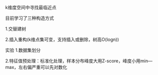 k维度空间中寻找最临近点

目前学习了三种构造方式

1.交替建树

2.插入重构(k维点集可变，支持插入或删除，树高O(logn))



实验
1.数据集划分

2.特征值预处理：标准化处理，样本分布峰度大用Z-score，峰度小用min—max，左右偏严重可以先对数化
